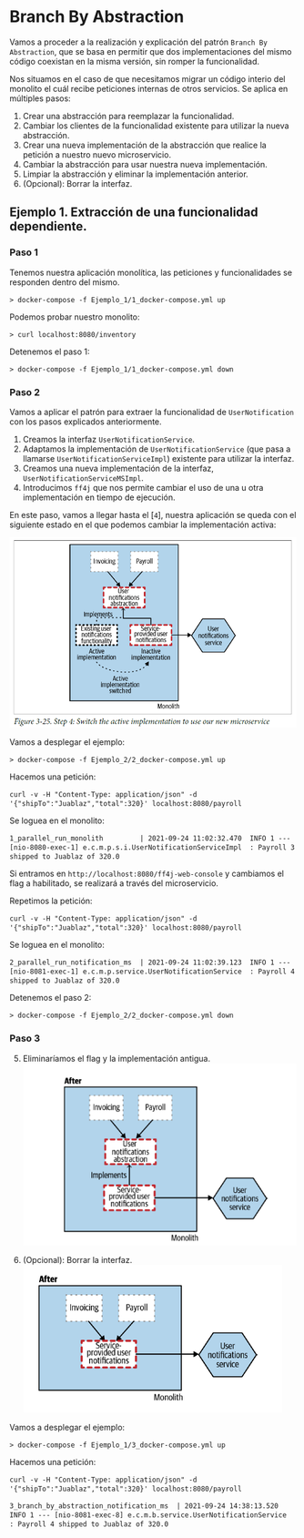 # Branch By Abstraction 

Vamos a proceder a la realización y explicación del patrón ``Branch By Abstraction``, que se basa en permitir que dos implementaciones del mismo código coexistan en la misma versión, sin romper la funcionalidad.

Nos situamos en el caso de que necesitamos migrar un código interio del monolito el cuál recibe peticiones internas de otros servicios. Se aplica en múltiples pasos:
1. Crear una abstracción para reemplazar la funcionalidad.
2. Cambiar los clientes de la funcionalidad existente para utilizar la nueva abstracción.
3. Crear una nueva implementación de la abstracción que realice la petición a nuestro nuevo microservicio.
4. Cambiar la abstracción para usar nuestra nueva implementación.
5. Limpiar la abstracción y eliminar la implementación anterior.
6. (Opcional): Borrar la interfaz.

## Ejemplo 1. Extracción de una funcionalidad dependiente.

### **Paso 1**
Tenemos nuestra aplicación monolítica, las peticiones y funcionalidades se responden dentro del mismo.
```
> docker-compose -f Ejemplo_1/1_docker-compose.yml up 
```

Podemos probar nuestro monolito:
```
> curl localhost:8080/inventory
```

Detenemos el paso 1:
```
> docker-compose -f Ejemplo_1/1_docker-compose.yml down
```

### **Paso 2**
Vamos a aplicar el patrón para extraer la funcionalidad de `UserNotification` con los pasos explicados anteriormente.

1. Creamos la interfaz `UserNotificationService`.
2. Adaptamos la implementación de `UserNotificationService` (que pasa a llamarse `UserNotificationServiceImpl`) existente para utilizar la interfaz.
3. Creamos una nueva implementación de la interfaz, `UserNotificationServiceMSImpl`.
4. Introducimos `ff4j` que nos permite cambiar el uso de una u otra implementación en tiempo de ejecución.

En este paso, vamos a llegar hasta el [``4``], nuestra aplicación se queda con el siguiente estado en el que podemos cambiar la implementación activa:

![alt text](3.25_branch_by_abstraction.png)

Vamos a desplegar el ejemplo:
```
> docker-compose -f Ejemplo_2/2_docker-compose.yml up 
```

Hacemos una petición:
```
curl -v -H "Content-Type: application/json" -d '{"shipTo":"Juablaz","total":320}' localhost:8080/payroll
```

Se loguea en el monolito:

```
1_parallel_run_monolith         | 2021-09-24 11:02:32.470  INFO 1 --- [nio-8080-exec-1] e.c.m.p.s.i.UserNotificationServiceImpl  : Payroll 3 shipped to Juablaz of 320.0
```

Si entramos en `http://localhost:8080/ff4j-web-console` y cambiamos el flag a habilitado, se realizará a través del microservicio.

Repetimos la petición:

```
curl -v -H "Content-Type: application/json" -d '{"shipTo":"Juablaz","total":320}' localhost:8080/payroll
```

Se loguea en el monolito:
```
2_parallel_run_notification_ms  | 2021-09-24 11:02:39.123  INFO 1 --- [nio-8081-exec-1] e.c.m.p.service.UserNotificationService  : Payroll 4 shipped to Juablaz of 320.0
```

Detenemos el paso 2:
```
> docker-compose -f Ejemplo_2/2_docker-compose.yml down
```


### **Paso 3**
5. Eliminaríamos el flag y la implementación antigua.
![alt text](3.27_branch_by_abstraction.png)

6. (Opcional): Borrar la interfaz.
![alt text](3.28_branch_by_abstraction.png)

Vamos a desplegar el ejemplo:
```
> docker-compose -f Ejemplo_1/3_docker-compose.yml up 
```

Hacemos una petición:
```
curl -v -H "Content-Type: application/json" -d '{"shipTo":"Juablaz","total":320}' localhost:8080/payroll
```

```
3_branch_by_abstraction_notification_ms  | 2021-09-24 14:38:13.520  INFO 1 --- [nio-8081-exec-8] e.c.m.b.service.UserNotificationService  : Payroll 4 shipped to Juablaz of 320.0
```